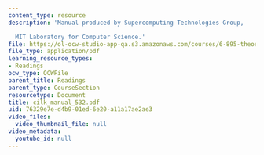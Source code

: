 ```yaml
---
content_type: resource
description: 'Manual produced by Supercomputing Technologies Group,

  MIT Laboratory for Computer Science.'
file: https://ol-ocw-studio-app-qa.s3.amazonaws.com/courses/6-895-theory-of-parallel-systems-sma-5509-fall-2003/76329e7ed4b901ed6e20a11a17ae2ae3_cilk_manual_532.pdf
file_type: application/pdf
learning_resource_types:
- Readings
ocw_type: OCWFile
parent_title: Readings
parent_type: CourseSection
resourcetype: Document
title: cilk_manual_532.pdf
uid: 76329e7e-d4b9-01ed-6e20-a11a17ae2ae3
video_files:
  video_thumbnail_file: null
video_metadata:
  youtube_id: null
---
```

